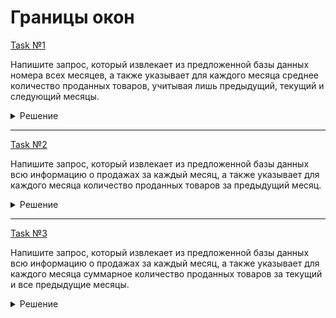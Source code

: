 # Границы окон

[Task №1](https://stepik.org/lesson/1264339/step/14?unit=1278469)

Напишите запрос, который извлекает из предложенной базы данных номера всех месяцев, а также указывает для каждого месяца среднее количество проданных товаров, учитывая лишь предыдущий, текущий и следующий месяцы.

<details>
  <summary>Решение</summary>

  ```sql
  SELECT month,
         AVG(quantity) OVER(ORDER BY month ROWS BETWEEN 1 PRECEDING AND 1 FOLLOWING) AS avg_quantity
  FROM Sales;
  ```

</details>

---

[Task №2](https://stepik.org/lesson/1264339/step/15?unit=1278469)

Напишите запрос, который извлекает из предложенной базы данных всю информацию о продажах за каждый месяц, а также указывает для каждого месяца количество проданных товаров за предыдущий месяц.

<details>
  <summary>Решение</summary>

  ```sql
  SELECT month, quantity,
         COALESCE(SUM(quantity) OVER(ORDER BY month ROWS BETWEEN 1 PRECEDING AND 1 PRECEDING), 0) AS prev_month_quantity
  FROM Sales;
  ```

</details>

---

[Task №3](https://stepik.org/lesson/1264339/step/16?unit=1278469)

Напишите запрос, который извлекает из предложенной базы данных всю информацию о продажах за каждый месяц, а также указывает для каждого месяца суммарное количество проданных товаров за текущий и все предыдущие месяцы.

<details>
  <summary>Решение</summary>

  ```sql
  SELECT month, quantity,
         SUM(quantity) OVER (ORDER BY month ROWS BETWEEN UNBOUNDED PRECEDING AND CURRENT ROW) AS total_quantity
  FROM Sales;
  ```

</details>
